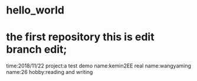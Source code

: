 # hello_world
the first repository
this is edit branch edit;
=======
time:2018/11/22
project:a test demo
name:kemin2EE
real name:wangyaming
name:26
hobby:reading and writing
